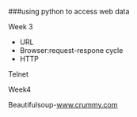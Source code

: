 ###using python to access web data 

Week 3

* URL 
* Browser:request-respone cycle
* HTTP


Telnet

Week4

 Beautifulsoup-www.crummy.com